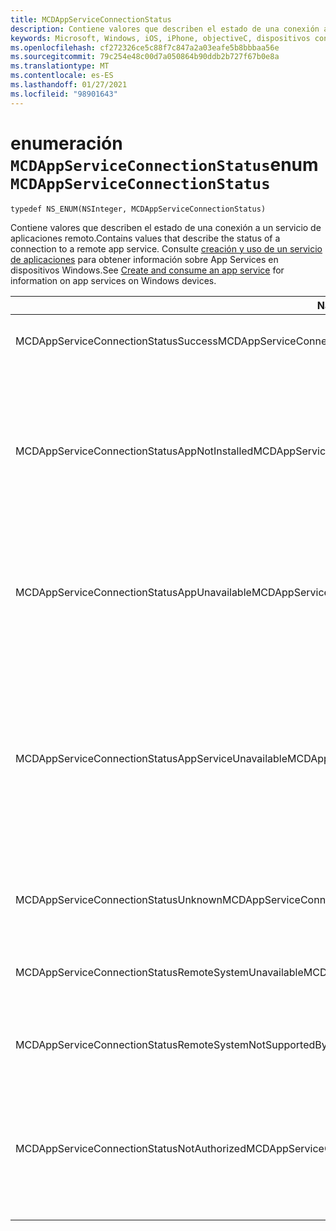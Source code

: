 ```yaml
---
title: MCDAppServiceConnectionStatus
description: Contiene valores que describen el estado de una conexión a un servicio de aplicaciones remoto.
keywords: Microsoft, Windows, iOS, iPhone, objectiveC, dispositivos conectados, proyecto Roma
ms.openlocfilehash: cf272326ce5c88f7c847a2a03eafe5b8bbbaa56e
ms.sourcegitcommit: 79c254e48c00d7a050864b90ddb2b727f67b0e8a
ms.translationtype: MT
ms.contentlocale: es-ES
ms.lasthandoff: 01/27/2021
ms.locfileid: "98901643"
---
```

# <a name="enum-mcdappserviceconnectionstatus"></a><span data-ttu-id="aebfd-104">enumeración `MCDAppServiceConnectionStatus`</span><span class="sxs-lookup"><span data-stu-id="aebfd-104">enum `MCDAppServiceConnectionStatus`</span></span>

```
typedef NS_ENUM(NSInteger, MCDAppServiceConnectionStatus)
```

<span data-ttu-id="aebfd-105">Contiene valores que describen el estado de una conexión a un servicio de aplicaciones remoto.</span><span class="sxs-lookup"><span data-stu-id="aebfd-105">Contains values that describe the status of a connection to a remote app service.</span></span> <span data-ttu-id="aebfd-106">Consulte [creación y uso de un servicio de aplicaciones](/windows/uwp/launch-resume/how-to-create-and-consume-an-app-service) para obtener información sobre App Services en dispositivos Windows.</span><span class="sxs-lookup"><span data-stu-id="aebfd-106">See [Create and consume an app service](/windows/uwp/launch-resume/how-to-create-and-consume-an-app-service) for information on app services on Windows devices.</span></span>

|<span data-ttu-id="aebfd-107">Name</span><span class="sxs-lookup"><span data-stu-id="aebfd-107">Name</span></span>   |<span data-ttu-id="aebfd-108">Value</span><span class="sxs-lookup"><span data-stu-id="aebfd-108">Value</span></span>   |<span data-ttu-id="aebfd-109">Descripción</span><span class="sxs-lookup"><span data-stu-id="aebfd-109">Description</span></span>   |
|--------|-------|-------------|
|<span data-ttu-id="aebfd-110">MCDAppServiceConnectionStatusSuccess</span><span class="sxs-lookup"><span data-stu-id="aebfd-110">MCDAppServiceConnectionStatusSuccess</span></span> | <span data-ttu-id="aebfd-111">0</span><span class="sxs-lookup"><span data-stu-id="aebfd-111">0</span></span>| <span data-ttu-id="aebfd-112">La conexión a App Service se abrió correctamente.</span><span class="sxs-lookup"><span data-stu-id="aebfd-112">The connection to the app service was opened successfully.</span></span>|
|<span data-ttu-id="aebfd-113">MCDAppServiceConnectionStatusAppNotInstalled</span><span class="sxs-lookup"><span data-stu-id="aebfd-113">MCDAppServiceConnectionStatusAppNotInstalled</span></span> | <span data-ttu-id="aebfd-114">1</span><span class="sxs-lookup"><span data-stu-id="aebfd-114">1</span></span>| <span data-ttu-id="aebfd-115">El paquete para el servicio de aplicaciones en el que se intentó una conexión no está instalado en el dispositivo.</span><span class="sxs-lookup"><span data-stu-id="aebfd-115">The package for the app service to which a connection was attempted is not installed on the device.</span></span> <span data-ttu-id="aebfd-116">Compruebe que el paquete está instalado antes de intentar abrir una conexión a App Service.</span><span class="sxs-lookup"><span data-stu-id="aebfd-116">Check that the package is installed before trying to open a connection to the app service.</span></span>|
|<span data-ttu-id="aebfd-117">MCDAppServiceConnectionStatusAppUnavailable</span><span class="sxs-lookup"><span data-stu-id="aebfd-117">MCDAppServiceConnectionStatusAppUnavailable</span></span> | <span data-ttu-id="aebfd-118">2</span><span class="sxs-lookup"><span data-stu-id="aebfd-118">2</span></span>| <span data-ttu-id="aebfd-119">El paquete para el servicio de aplicaciones en el que se intentó una conexión no está disponible temporalmente.</span><span class="sxs-lookup"><span data-stu-id="aebfd-119">The package for the app service to which a connection was attempted is temporarily unavailable.</span></span> <span data-ttu-id="aebfd-120">Intente conectarse de nuevo más tarde.</span><span class="sxs-lookup"><span data-stu-id="aebfd-120">Try to connect again later.</span></span>|
|<span data-ttu-id="aebfd-121">MCDAppServiceConnectionStatusAppServiceUnavailable</span><span class="sxs-lookup"><span data-stu-id="aebfd-121">MCDAppServiceConnectionStatusAppServiceUnavailable</span></span> | <span data-ttu-id="aebfd-122">3</span><span class="sxs-lookup"><span data-stu-id="aebfd-122">3</span></span>| <span data-ttu-id="aebfd-123">La aplicación con el identificador de paquete especificado está instalada y disponible, pero la aplicación no declara la compatibilidad con el servicio de aplicaciones especificado.</span><span class="sxs-lookup"><span data-stu-id="aebfd-123">The app with the specified package ID is installed and available, but the app does not declare support for the specified app service.</span></span> <span data-ttu-id="aebfd-124">Compruebe que el nombre de App Service y la versión de la aplicación son correctos.</span><span class="sxs-lookup"><span data-stu-id="aebfd-124">Check that the name of the app service and the version of the app are correct.</span></span>|
|<span data-ttu-id="aebfd-125">MCDAppServiceConnectionStatusUnknown</span><span class="sxs-lookup"><span data-stu-id="aebfd-125">MCDAppServiceConnectionStatusUnknown</span></span> | <span data-ttu-id="aebfd-126">4</span><span class="sxs-lookup"><span data-stu-id="aebfd-126">4</span></span>| <span data-ttu-id="aebfd-127">No se pudo establecer la conexión por un motivo desconocido.</span><span class="sxs-lookup"><span data-stu-id="aebfd-127">The connection could not be established for an unknown reason.</span></span>|
|<span data-ttu-id="aebfd-128">MCDAppServiceConnectionStatusRemoteSystemUnavailable</span><span class="sxs-lookup"><span data-stu-id="aebfd-128">MCDAppServiceConnectionStatusRemoteSystemUnavailable</span></span> | <span data-ttu-id="aebfd-129">5</span><span class="sxs-lookup"><span data-stu-id="aebfd-129">5</span></span>| <span data-ttu-id="aebfd-130">La aplicación o el dispositivo remoto de destino ya no está disponible para la conexión.</span><span class="sxs-lookup"><span data-stu-id="aebfd-130">The target remote device or application is no longer available for connection.</span></span>|
|<span data-ttu-id="aebfd-131">MCDAppServiceConnectionStatusRemoteSystemNotSupportedByApp</span><span class="sxs-lookup"><span data-stu-id="aebfd-131">MCDAppServiceConnectionStatusRemoteSystemNotSupportedByApp</span></span> | <span data-ttu-id="aebfd-132">6</span><span class="sxs-lookup"><span data-stu-id="aebfd-132">6</span></span>|<span data-ttu-id="aebfd-133">La aplicación cliente no está configurada para admitir la conectividad remota.</span><span class="sxs-lookup"><span data-stu-id="aebfd-133">The client app is not configured to support remote connectivity.</span></span>|
|<span data-ttu-id="aebfd-134">MCDAppServiceConnectionStatusNotAuthorized</span><span class="sxs-lookup"><span data-stu-id="aebfd-134">MCDAppServiceConnectionStatusNotAuthorized</span></span> | <span data-ttu-id="aebfd-135">7</span><span class="sxs-lookup"><span data-stu-id="aebfd-135">7</span></span>| <span data-ttu-id="aebfd-136">El dispositivo cliente no está autorizado para admitir la conectividad remota.</span><span class="sxs-lookup"><span data-stu-id="aebfd-136">The client device is not authorized to support remote connectivity.</span></span> <span data-ttu-id="aebfd-137">Esto puede deberse a que se ha pasado un token no válido a MCDAppServiceConnection.</span><span class="sxs-lookup"><span data-stu-id="aebfd-137">This may occur because the MCDAppServiceConnection was passed an invalid token.</span></span>|